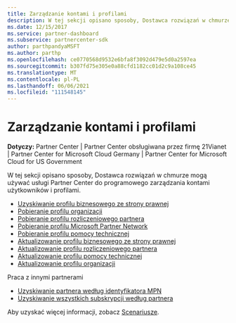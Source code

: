 ```yaml
---
title: Zarządzanie kontami i profilami
description: W tej sekcji opisano sposoby, Dostawca rozwiązań w chmurze mogą używać usługi Partner Center do programowego zarządzania kontami użytkowników i profilami.
ms.date: 12/15/2017
ms.service: partner-dashboard
ms.subservice: partnercenter-sdk
author: parthpandyaMSFT
ms.author: parthp
ms.openlocfilehash: ce0770568d9532e6bfa8f3092d479e5d0a2597ea
ms.sourcegitcommit: b307fd75e305e0a88cfd1182cc01d2c9a108ce45
ms.translationtype: MT
ms.contentlocale: pl-PL
ms.lasthandoff: 06/06/2021
ms.locfileid: "111548145"
---
```

# <a name="manage-accounts-and-profiles"></a>Zarządzanie kontami i profilami

**Dotyczy:** Partner Center | Partner Center obsługiwana przez firmę 21Vianet | Partner Center for Microsoft Cloud Germany | Partner Center for Microsoft Cloud for US Government

W tej sekcji opisano sposoby, Dostawca rozwiązań w chmurze mogą używać usługi Partner Center do programowego zarządzania kontami użytkowników i profilami.

- [Uzyskiwanie profilu biznesowego ze strony prawnej](get-legal-business-profile.md)
- [Pobieranie profilu organizacji](get-an-organization-profile.md)
- [Pobieranie profilu rozliczeniowego partnera](get-partner-billing-profile.md)
- [Pobieranie profilu Microsoft Partner Network](get-partner-network-profile.md)
- [Pobieranie profilu pomocy technicznej](get-support-profile.md)
- [Aktualizowanie profilu biznesowego ze strony prawnej](update-legal-business-profile.md)
- [Aktualizowanie profilu rozliczeniowego partnera](update-partner-billing-profile.md)
- [Aktualizowanie profilu pomocy technicznej](update-support-profile.md)
- [Aktualizowanie profilu organizacji](update-an-organization-profile.md)

Praca z innymi partnerami

- [Uzyskiwanie partnera według identyfikatora MPN](get-partner-by-mpn-id.md)
- [Uzyskiwanie wszystkich subskrypcji według partnera](get-all-subscriptions-by-partner.md)

Aby uzyskać więcej informacji, zobacz [Scenariusze](scenarios.md).
